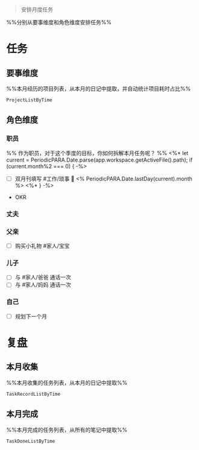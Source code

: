 > 安排月度任务

%%分别从要事维度和角色维度安排任务%%

# 任务

## 要事维度
%%本月经历的项目列表，从本月的日记中提取，并自动统计项目耗时占比%%
```PeriodicPARA
ProjectListByTime
```

## 角色维度
### 职员
%% 作为职员，对于这个季度的目标，你如何拆解本月任务呢？ %%
<%* let current = PeriodicPARA.Date.parse(app.workspace.getActiveFile().path); if (current.month%2 === 0) { -%>
- [ ] 双月刊填写 #工作/琐事 📅 <% PeriodicPARA.Date.lastDay(current).month %>
<%* } -%>
- OKR
### 丈夫
### 父亲
- [ ] 购买小礼物 #家人/宝宝 
### 儿子
- [ ] 与 #家人/爸爸 通话一次
- [ ] 与 #家人/妈妈 通话一次
### 自己
- [ ] 规划下一个月

# 复盘
## 本月收集
%%本月收集的任务列表，从本月的日记中提取%%
```PeriodicPARA
TaskRecordListByTime
```

## 本月完成
%%本月完成的任务列表，从所有的笔记中提取%%
```PeriodicPARA
TaskDoneListByTime
```
